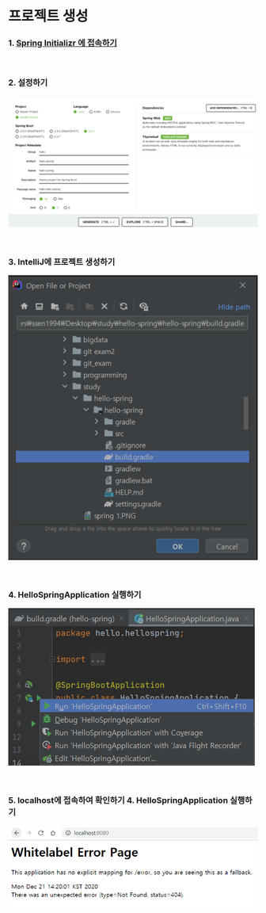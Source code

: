 # 프로젝트 생성

### 1. [Spring Initializr 에 접속하기](https://start.spring.io/) <br>
<br> 

### 2. 설정하기 <br> 
![spring1](https://github.com/daldalhada/SpringbootRec1/blob/master/image/1/1-1/spring1.PNG) <br>

<br>
   
### 3.  IntelliJ에 프로젝트 생성하기 <br> 
![spring2](https://github.com/daldalhada/SpringbootRec1/blob/master/image/1/1-1/spring2.PNG) 

<br>

### 4. HelloSpringApplication 실행하기 <br> 
![spring4](https://github.com/daldalhada/SpringbootRec1/blob/master/image/1/1-1/spring4.PNG) 

<br>

### 5.  localhost에 접속하여 확인하기 4. HelloSpringApplication 실행하기 <br> 
![spring6](https://github.com/daldalhada/SpringbootRec1/blob/master/image/1/1-1/spring6.PNG) 
